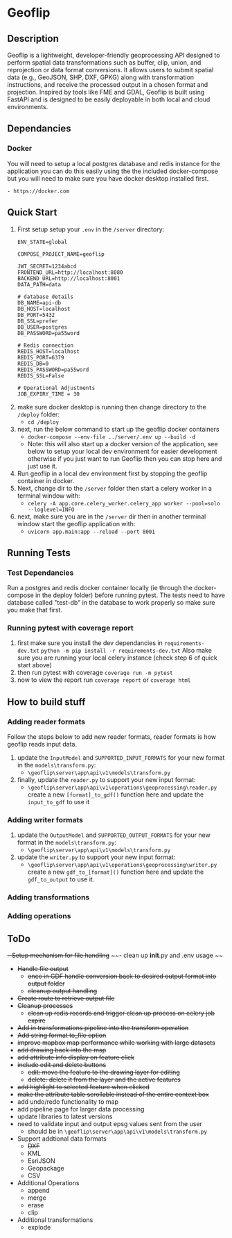 # Geoflip 

## Description

Geoflip is a lightweight, developer-friendly geoprocessing API designed to perform spatial data transformations such as buffer, clip, union, and reprojection or data format conversions. It allows users to submit spatial data (e.g., GeoJSON, SHP, DXF, GPKG) along with transformation instructions, and receive the processed output in a chosen format and projection. Inspired by tools like FME and GDAL, Geoflip is built using FastAPI and is designed to be easily deployable in both local and cloud environments.

## Dependancies

### Docker

You will need to setup a local postgres database and redis instance for the application you can do this easily using the the included docker-compose but you will need to make sure you have docker desktop installed first.

    - https://docker.com

## Quick Start

1. First setup setup your `.env` in the `/server` directory:
    ```
    ENV_STATE=global

    COMPOSE_PROJECT_NAME=geoflip

    JWT_SECRET=1234abcd
    FRONTEND_URL=http://localhost:8080
    BACKEND_URL=http://localhost:8001
    DATA_PATH=data

    # database details 
    DB_NAME=api-db
    DB_HOST=localhost
    DB_PORT=5432 
    DB_SSL=prefer 
    DB_USER=postgres
    DB_PASSWORD=pa55word

    # Redis connection
    REDIS_HOST=localhost
    REDIS_PORT=6379
    REDIS_DB=0
    REDIS_PASSWORD=pa55word
    REDIS_SSL=False

    # Operational Adjustments
    JOB_EXPIRY_TIME = 30
    ```
3. make sure docker desktop is running then change directory to the `/deploy` folder:
    - `cd /deploy`
4. next,  run the below command to start up the geoflip docker containers
    - `docker-compose --env-file ../server/.env up --build -d`
    - Note: this will also start up a docker version of the application, see below to setup your local dev environment for easier development otherwise if you just want to run Geoflip then you can stop here and just use it.
5. Run geoflip in a local dev environment first by stopping the geoflip container in docker.
6. Next, change dir to the `/server` folder then start a celery worker in a terminal window with:
    - `celery -A app.core.celery_worker.celery_app worker --pool=solo --loglevel=INFO`
7. next, make sure you are in the `/server` dir then in another terminal window start the geoflip application with:
    - `uvicorn app.main:app --reload --port 8001`

## Running Tests

### Test Dependancies

Run a postgres and redis docker container locally (ie through the docker-compose in the deploy folder) before running pytest. The tests need to have database called "test-db" in the database to work properly so make sure you make that first.

### Running pytest with coverage report

1. first make sure you install the dev dependancies in `requirements-dev.txt`
    `python -m pip install -r requirements-dev.txt`
   Also make sure you are running your local celery instance (check step 6 of quick start above)
2. then run pytest with coverage
    `coverage run -m pytest`
3. now to view the report run
    `coverage report` or `coverage html`

## How to build stuff

### Adding reader formats

Follow the steps below to add new reader formats, reader formats is how geoflip reads input data.

1. update the `InputModel` and `SUPPORTED_INPUT_FORMATS` for your new format in the `models\transform.py`:
    - `\geoflip\server\app\api\v1\models\transform.py`
2. finally, update the `reader.py` to support your new input format:
    - `\geoflip\server\app\api\v1\operations\geoprocessing\reader.py`
   create a new `[format]_to_gdf()` function here and update the `input_to_gdf` to use it

### Adding writer formats

1. update the `OutputModel` and `SUPPORTED_OUTPUT_FORMATS` for your new format in the `models\transform.py`:
    - `\geoflip\server\app\api\v1\models\transform.py` 
2. update the `writer.py` to support your new input format:
    - `\geoflip\server\app\api\v1\operations\geoprocessing\writer.py`
   create a new `gdf_to_[format]()` function here and update the `gdf_to_output` to use it.

### Adding transformations

### Adding operations

## ToDo

~~- Setup mechanism for file handling~~
~~- clean up __init__.py  and .env usage ~~
- ~~Handle file output~~
    - ~~once in GDF handle conversion back to desired output format into output folder~~
    - ~~cleanup output handling~~
- ~~Create route to retrieve output file~~
- ~~Cleanup processes~~
    - ~~clean up redis records and trigger clean up process on celery job expire~~
- ~~Add in transformations pipeline into the transform operation~~
- ~~Add string  format to_file option~~
- ~~improve mapbox map performance while working with large datasets~~
- ~~add drawing back into the map~~
- ~~add attribute info display on feature click~~
- ~~include edit and delete buttons~~
    - ~~edit: move the feature to the drawing layer for editing~~
    - ~~delete: delete it from the layer and the active features~~
- ~~add highlight to selected feature when clicked~~
- ~~make the attribute table scrollable instead of the entire context box~~
- add undo/redo functionality to map
- add pipeline page for larger data processing
- update libraries to latest versions
- need to validate input and output epsg values sent from the user
    - should be in `\geoflip\server\app\api\v1\models\transform.py`
- Support addtional data formats
    - ~~DXF~~
    - KML
    - EsriJSON
    - Geopackage
    - CSV
- Additional Operations
    - append
    - merge
    - erase
    - clip
- Additional transformations
    - explode